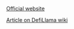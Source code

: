 [Official website](https://1inch.io/)

[Article on DefiLlama wiki](https://wiki.defillama.com/wiki/1INCH)